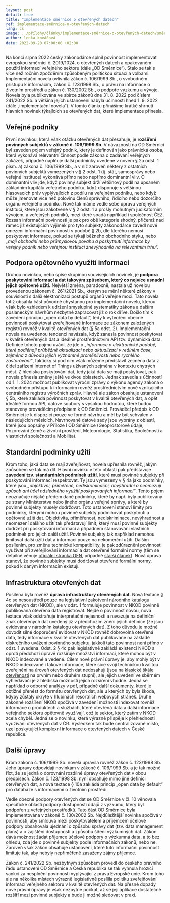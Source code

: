 ```yaml
---
layout: post
detail: true
title: "Implementace směrnice o otevřených datech"
ref: implementace-směrnice-o-otevřených-datech
lang: cs
image: ../přílohy/články/implementace-směrnice-o-otevřených-datech/směrnice-OD.webp
author: lenka_kováčová
date: 2022-09-20 07:00:00 +02:00
---
```

Na konci srpna 2022 český zákonodárce splnil povinnost implementovat evropskou směrnici č. 2019/1024, o otevřených datech a opakovaném použití informací veřejného sektoru (dále „OD Směrnice“). 
Stalo se tak s více než ročním zpožděním způsobeným politickou situací a volbami. 
Implementační novela ovlivnila zákon č. 106/1999 Sb., o svobodném přístupu k informacím, zákon č. 123/1998 Sb., o právu na informace o životním prostředí a zákon č. 130/2002 Sb., o podpoře výzkumu a vývoje. 
Novela byla publikována ve sbírce zákonů dne 31. 8. 2022 pod číslem 241/2022 Sb. a většina jejích ustanovení nabyla účinnosti hned 1. 9. 2022 (dále „implementační novela“). 
V tomto článku přinášíme krátké shrnutí hlavních novinek týkajících se otevřených dat, které implementace přinesla.

<!--more-->
## Veřejné podniky
První novinkou, která však otázku otevřených dat přesahuje, je **rozšíření povinných subjektů v zákoně č. 106/1999 Sb**.
V návaznosti na OD Směrnici byl zaveden pojem veřejný podnik, který je definován jako právnická osoba, která vykonává relevantní činnost podle zákona o zadávání veřejných zakázek, případně naplňuje další podmínky uvedené v novém § 2a odst. 1 písm. a) zákona č. 106/1999 Sb., a v níž zároveň některý z ostatních povinných subjektů vymezených v § 2 odst. 1 (tj. stát, samosprávy nebo veřejné instituce) vykonává přímo nebo nepřímo dominantní vliv.
O dominantní vliv jde, když povinný subjekt drží většinový podíl na upsaném základním kapitálu veřejného podniku, když disponuje s většinou hlasovacích práv vyplývajících z podílu na veřejném podniku, nebo když může jmenovat více než polovinu členů správního, řídicího nebo dozorčího orgánu veřejného podniku.
Nově tak máme vedle sebe úpravu veřejných institucí, které jsou zakotvené v § 2 odst. 1 a prošly mohutným judikatorním vývojem, a veřejných podniků, mezi které spadá například i společnost ČEZ. 
Rozsah informační povinnosti je pak pro obě kategorie shodný, přičemž nad rámec již existujících výjimek pro tyto subjekty zákonodárce zavedl nové omezení informační povinnosti v podobě § 2b, dle kterého nemusí poskytovat informace, pokud se týkají běžného obchodního styku, nebo *„mají obchodní nebo průmyslovou povahu a poskytnutí informace by veřejný podnik nebo veřejnou instituci znevýhodnilo na relevantním trhu“.*

## Podpora opětovného využití informací
Druhou novinkou, nebo spíše skupinou souvisejících novinek, je **podpora poskytování informací a dat takovým způsobem, který co nejvíce usnadní jejich opětovné užití.** 
Největší změna, paradoxně, nastala už novelou provedenou zákonem č. 261/2021 Sb., kterým se mění některé zákony v souvislosti s další elektronizací postupů orgánů veřejné moci.
Tato novela totiž obsáhla část původně chystanou pro implementační novelu, kterou však bylo vzhledem k udržení smysluplné systematiky zákona a dalším poslaneckým návrhům nezbytné zapracovat již o rok dříve. 
Došlo tím k zavedení principu „open data by default“, tedy k vytvoření obecné povinnosti poskytovat zveřejňované informace ze zákonem založených registrů rovněž v kvalitě otevřených dat (§ 5a odst. 2).
Implementační novela na uvedenou tendenci navázala, když zanesla povinnost poskytovat v kvalitě otevřených dat a ideálně prostřednictvím API tzv. dynamická data. 
Definice tohoto pojmu uvádí, že jde o *„informace v elektronické podobě, které podléhají průběžné aktualizaci nebo aktualizaci v reálném čase, zejména z důvodu jejich významné proměnlivosti nebo rychlého zastarávání“*, fakticky si pod ním však můžeme představit zejména data z čidel zařízení Internet of Things užívaných zejména v kontextu chytrých měst. 
Z hlediska poskytování dat, tedy jaká data se mají poskytovat, pak novela přinesla změny ještě ve dvou oblastech. 
Jednak zavedla s účinností od 1. 1. 2024 možnost publikovat výroční zprávy o výkonu agendy zákona o svobodném přístupu k informacím rovněž prostřednictvím nově vznikajícího centrálního registru výročních zpráv. 
Hlavně ale zákon obsahuje ustanovení § 5b, které zakládá povinnost poskytovat v kvalitě otevřených dat, a opět ideálně formou API, datové soubory s vysokou hodnotou, které budou stanoveny prováděcím předpisem k OD Směrnici. 
Prováděcí předpis k OD Směrnici je k dispozici pouze ve formě návrhu a měl by být schválen v následujících měsících. 
Navrhované datové sady jsou vybrány z oblastí, které jsou popsány v Příloze I OD Směrnice (Geoprostorové údaje, Pozorování Země a životní prostředí, Meteorologie, Statistika, Společnosti a vlastnictví společností a Mobilita).

## Standardní podmínky užití  
Krom toho, jaká data se mají zveřejňovat, novela upřesnila rovněž, jakým způsobem se tak má dít. 
Hlavní novinku v této oblasti pak představuje **zavedení tzv. standardních podmínek užití**, které musí povinné subjekty při poskytování informací respektovat. 
Ty jsou vymezeny v § 4a jako podmínky, které jsou *„objektivní, přiměřené, nediskriminační, nevýhradní a neomezují způsob ani účel následného využití poskytovaných informací“*. 
Tento pojem neoznačuje nějaké předem dané podmínky, které by např. byly publikovány ze strany Ministerstva nebo jiného orgánu veřejné správy, a které by povinné subjekty musely dodržovat. 
Toto ustanovení stanoví limity pro podmínky, kterými mohou povinné subjekty podmiňovat poskytnutí a opětovné užití dat. 
Objektivita, přiměřenost, nediskriminace, nevýhradnost a neomezení dalšího užití tak představují limit, který musí povinné subjekty dodržet při poskytování informací a případném stanovování vlastních podmínek pro jejich další užití.
Povinné subjekty tak například nemohou limitovat další užití dat a informací pouze na nekomerční užití.
Dalším posílením, pro změnu technické kompatibility, je pak zdůraznění povinnosti využívat při zveřejňování informací a dat otevřené formální normy (těm se detailně věnuje [oficiální stránka OFN], případně [starší článek]). 
Nová úprava stanoví, že povinné subjekty musí dodržovat otevřené formální normy, pokud k daným informacím existují.

## Infrastruktura otevřených dat
Posílena byla rovněž **úprava infrastruktury otevřených dat**.
Nová textace § 4c se nesoustředí pouze na legislativní zakotvení národního katalogu otevřených dat (NKOD), ale v odst. 1 formuluje povinnost v NKOD povinně publikovaná otevřená data registrovat. 
Nejde o povinnost novou, nová textace však odstraňuje interpretační nejasnosti a navazuje na definiční znak otevřených dat uvedený již v předchozím znění jejich definice (že jsou evidována v národním katalogu otevřených dat). 
Z toho důvodu je možné dovodit silné doporučení evidovat v NKOD rovněž dobrovolná otevřená data, tedy informace v kvalitě otevřených dat publikované na základě diskrečního uvážení povinného subjektu, jakkoli tato povinnost není přímo v odst. 1 uvedena. 
Odst. 2 § 4c pak legislativně zakládá existenci NKOD a oproti předchozí úpravě rozšiřuje množství informací, které mohou být v NKOD indexované a vedené. 
Cílem nové právní úpravy je, aby mohly být v NKOD indexované i takové informace, které sice svojí technickou kvalitou zveřejnění na úroveň otevřených dat nedosahují (jsou na [klasické škále otevřenosti] na prvním nebo druhém stupni), ale jejich uvedení ve sběrném vyhledávači je z hlediska možnosti jejich rozšíření vhodné.
Jedná se například o odborné analýzy v pdf, případně další dokumenty, které je obtížné přenést do formátu otevřených dat, ale u kterých by byla škoda, kdyby zůstaly ukryté v hlubinách resortních webových stránek. 
Druhé zákonné rozšíření NKOD spočívá v zavedení možnosti indexovat rovněž informace o produktech a službách, které otevřená data a další informace veřejného sektoru opětovně využívají, což je sektor, který zatím v NKOD zcela chyběl. 
Jedná se o novinku, která výrazně přispěje k přehlednosti využívání otevřených dat v ČR. 
Výsledkem tak bude centralizované místo, uzel poskytující komplexní informace o otevřených datech v České republice. 
  
## Další úpravy  
Krom zákona č. 106/1999 Sb. novela upravila rovněž zákon č. 123/1998 Sb.
Jeho úpravy odpovídají novinkám v zákoně č. 106/1999 Sb. a je tak možné říct, že se jedná o dorovnání rozdílné úpravy otevřených dat v obou předpisech. 
Zákon č. 123/1998 Sb. nyní obsahuje mimo jiné definici otevřených dat, a nová textace § 10a zakládá princip „open data by default“ pro databáze s informacemi o životním prostředí.

Vedle obecné podpory otevřených dat se OD Směrnice v čl. 10 věnovala specifické oblasti podpory dostupnosti údajů z výzkumu, který byl podpořen z veřejných prostředků.
Tato část OD Směrnice byla implementována v zákoně č. 130/2002 Sb. 
Nejdůležitější novinka spočívá v povinnosti, aby smlouva mezi poskytovatelem a příjemcem účelové podpory obsahovala ujednání o způsobu správy dat (tzv. data management plans) a o zajištění dostupnosti a způsobu šíření výzkumných dat.
Zákon dává možnost žádat příjemce účelové podpory o výzkumná data, a to bez ohledu, zda jde o povinné subjekty podle informačních zákonů, nebo ne. 
Zároveň však zákon obsahuje ustanovení, které tuto informační povinnost limituje tak, aby nebyly nepřiměřeně zasaženy zájmy příjemce. 
  
Zákon č. 241/2022 Sb. nezbytným způsobem provedl do českého právního řádu ustanovení OD Směrnice a Česká republika se tak vyhnula hrozící sankci za nesplnění povinnosti vyplývající z práva Evropské unie. 
Krom toho ale na několika místech výrazně legislativně posílila politiku zveřejňování informací veřejného sektoru v kvalitě otevřených dat. 
Na přesné dopady nové právní úpravy je však nezbytné počkat, až se její aplikace dostatečně rozšíří mezi povinné subjekty a bude ji možné sledovat v praxi.
    
  
[oficiální stránka OFN]: https://data.gov.cz/ofn/ "Otevřené formální normy"
[starší článek]: https://data.gov.cz/články/otevřené-formální-normy-01-úvod "Otevřená data a otevřené formální normy"
[klasické škále otevřenosti]: /pro-poskytovatele/otevřená-data/stupně-otevřenosti-datových-sad/ "Stupně otevřenosti datových sad"                                                                                           
